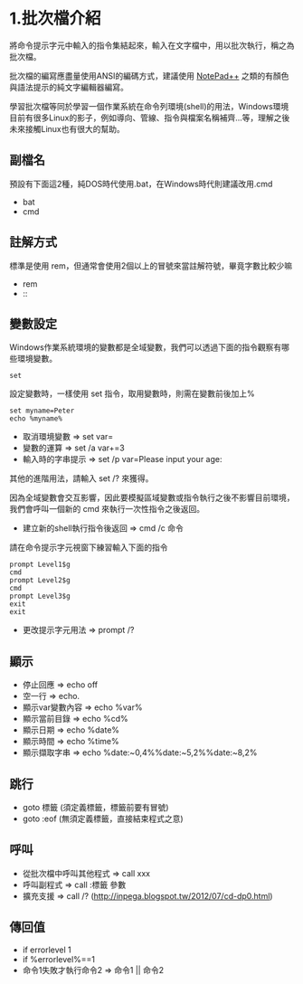 # 1.批次檔介紹
將命令提示字元中輸入的指令集結起來，輸入在文字檔中，用以批次執行，稱之為批次檔。

批次檔的編寫應盡量使用ANSI的編碼方式，建議使用 [NotePad++](https://notepad-plus-plus.org/ "好用的程式碼編輯器，可完美取代微軟記事本") 之類的有顏色與語法提示的純文字編輯器編寫。

學習批次檔等同於學習一個作業系統在命令列環境(shell)的用法，Windows環境目前有很多Linux的影子，例如導向、管線、指令與檔案名稱補齊...等，理解之後未來接觸Linux也有很大的幫助。

## 副檔名
預設有下面這2種，純DOS時代使用.bat，在Windows時代則建議改用.cmd
* bat
* cmd

## 註解方式
標準是使用 rem，但通常會使用2個以上的冒號來當註解符號，畢竟字數比較少嘛
* rem
* ::

## 變數設定
Windows作業系統環境的變數都是全域變數，我們可以透過下面的指令觀察有哪些環境變數。
```
set
```

設定變數時，一樣使用 set 指令，取用變數時，則需在變數前後加上%
```
set myname=Peter
echo %myname%
```
* 取消環境變數 => set var=
* 變數的運算 => set /a var+=3
* 輸入時的字串提示 => set /p var=Please input your age:

其他的進階用法，請輸入 set /? 來獲得。

因為全域變數會交互影響，因此要模擬區域變數或指令執行之後不影響目前環境，我們會呼叫一個新的 cmd 來執行一次性指令之後返回。

* 建立新的shell執行指令後返回 => cmd /c 命令

請在命令提示字元視窗下練習輸入下面的指令
```
prompt Level1$g
cmd
prompt Level2$g
cmd
prompt Level3$g
exit
exit
```
* 更改提示字元用法 => prompt /?


## 顯示
* 停止回應 => echo off
* 空一行 => echo.
* 顯示var變數內容 => echo %var%
* 顯示當前目錄 => echo %cd%
* 顯示日期 => echo %date%
* 顯示時間 => echo %time%
* 顯示擷取字串 => echo %date:~0,4%%date:~5,2%%date:~8,2%

## 跳行
* goto 標籤 (須定義標籤，標籤前要有冒號)
* goto :eof (無須定義標籤，直接結束程式之意)

## 呼叫
* 從批次檔中呼叫其他程式 => call xxx
* 呼叫副程式 => call :標籤 參數
* 擴充支援 => call /? (http://inpega.blogspot.tw/2012/07/cd-dp0.html)

## 傳回值
* if errorlevel 1
* if %errorlevel%==1
* 命令1失敗才執行命令2 => 命令1 || 命令2
